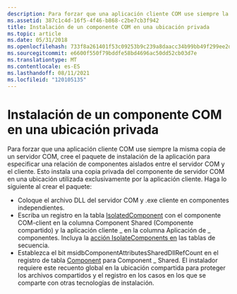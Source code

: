 ```yaml
---
description: Para forzar que una aplicación cliente COM use siempre la misma copia de un servidor COM, cree el paquete de instalación de la aplicación para especificar una relación de componentes aislados entre el servidor COM y el cliente.
ms.assetid: 387c1c4d-16f5-4f46-b868-c2be7cb3f942
title: Instalación de un componente COM en una ubicación privada
ms.topic: article
ms.date: 05/31/2018
ms.openlocfilehash: 733f8a261401f53c09253b9c239a8daacc34b99bb49f299ee2d305a6e360cb6e
ms.sourcegitcommit: e6600f550f79bddfe58bd4696ac50dd52cb03d7e
ms.translationtype: MT
ms.contentlocale: es-ES
ms.lasthandoff: 08/11/2021
ms.locfileid: "120105135"
---
```

# <a name="installing-a-com-component-to-a-private-location"></a>Instalación de un componente COM en una ubicación privada

Para forzar que una aplicación cliente COM use siempre la misma copia de un servidor [](isolated-components.md) COM, cree el paquete de instalación de la aplicación para especificar una relación de componentes aislados entre el servidor COM y el cliente. Esto instala una copia privada del componente de servidor COM en una ubicación utilizada exclusivamente por la aplicación cliente. Haga lo siguiente al crear el paquete:

-   Coloque el archivo DLL del servidor COM y .exe cliente en componentes independientes.
-   Escriba un registro en la tabla [IsolatedComponent](isolatedcomponent-table.md) con el componente COM-client en la columna Component Shared (Componente compartido) y la aplicación cliente \_ en la columna Aplicación de \_ componentes. Incluya la [acción IsolateComponents en](isolatecomponents-action.md) las tablas de secuencia.
-   Establezca el bit msidbComponentAttributesSharedDllRefCount en el registro de tabla [Component](component-table.md) para Component \_ Shared. El instalador requiere este recuento global en la ubicación compartida para proteger los archivos compartidos y el registro en los casos en los que se comparte con otras tecnologías de instalación.

 

 



